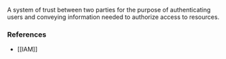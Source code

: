 A system of trust between two parties for the purpose of authenticating users and conveying information needed to authorize access to resources.

### References
- [[IAM]]
